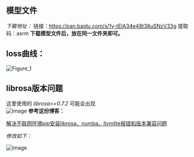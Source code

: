 ## 模型文件
_下载地址：_
链接：https://pan.baidu.com/s/1y-tEIA34e48t38uSNzV33g 
提取码：asrm
__下载模型文件后，放在同一文件夹即可。__
## loss曲线：

![Figure_1](https://github.com/WThirteen/asr_thchs30/assets/100677199/b78fbc24-8fcd-414c-84df-13fa5f2e29f7)
## librosa版本问题
这里使用的 *librosa==0.7.2*
可能会出现  
![image](https://github.com/WThirteen/asr_thchs30/assets/100677199/6022f953-e40b-4b9e-9009-24a69d8a6e14)
**参考这份博客：**

[解决不联网环境pip安装librosa、numba、llvmlite报错和版本兼容问题](https://blog.csdn.net/qq_39691492/article/details/130829401)

*修改如下：*

![image](https://github.com/WThirteen/asr_thchs30/assets/100677199/14ef3f58-7bb1-4f85-bc58-d49d761a86ae)

